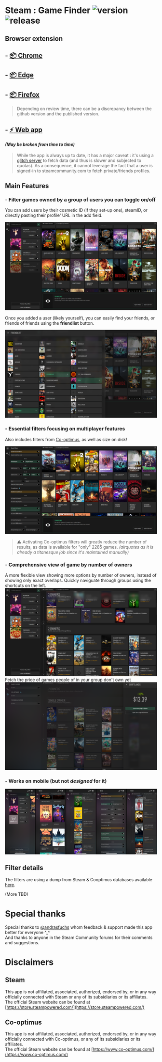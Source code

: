 # Steam : Game Finder ![version](https://img.shields.io/badge/dynamic/json?color=ed1e79&label=version&query=version&url=https://github.com/Nebukam/steam-game-finder/raw/main//package.json) ![release](https://img.shields.io/badge/license-MIT-black.svg)


## Browser extension

## - [:package: **Chrome**](https://chrome.google.com/webstore/detail/steam-game-finder/aagflcmpdhjkbgmbjmidndegeabadeip)
## - [:package: **Edge**](https://microsoftedge.microsoft.com/addons/detail/steam-game-finder/okpoofcmlpdkbogkmnlmpemgkfalebkp)
## - [:package: **Firefox**](https://addons.mozilla.org/en-US/firefox/addon/steam-game-finder/)

> Depending on review time, there can be a discrepancy between the github version and the published version.

## - [:zap: **Web app**](https://nebukam.github.io/steam-game-finder/pwa/) 
#### *(May be broken from time to time)*
> While the app is always up to date, it has a major caveat : it's using a [glitch server](https://glitch.com/edit/#!/steam-game-finder-server) to fetch data (and thus is slower and subjected to quotas). As a consequence, it cannot leverage the fact that a user is signed-in to steamcommunity.com to fetch private/friends profiles.

## Main Features
### - Filter games owned by a group of users you can toggle on/off
You can add users by their cosmetic ID (if they set-up one), steamID, or directly pasting their profile' URL in the add field.

![Landing page](https://github.com/Nebukam/steam-game-finder/raw/main/assets/screenshots/001.png)

Once you added a user (likely yourself), you can easily find your friends, or friends of friends using the **friendlist** button.  

![Friendlist view](https://github.com/Nebukam/steam-game-finder/raw/main/assets/screenshots/002.png)

### - Essential filters focusing on multiplayer features
Also includes filters from [Co-optimus](https://www.co-optimus.com/), as well as size on disk!

![Filter view](https://github.com/Nebukam/steam-game-finder/raw/main/assets/screenshots/003.png)
> :warning: Activating Co-optimus filters will greatly reduce the number of results, as data is available for "only" 2285 games. *(airquotes as it is already a titanesque job since it's maintained manually)*

### - Comprehensive view of game by number of owners
A more flexible view showing more options by number of owners, instead of showing only exact overlaps. Quickly naviguate through groups using the shortcuts on the left.
![Owner groups](https://github.com/Nebukam/steam-game-finder/raw/main/assets/screenshots/004.png)
Fetch the price of games people of in your group don't own yet
![Fetch price](https://github.com/Nebukam/steam-game-finder/raw/main/assets/screenshots/005.png)

### - Works on mobile (but not _designed_ for it)

![Mobile screenshots](https://github.com/Nebukam/steam-game-finder/raw/main/assets/screenshots/mobile.png)

## Filter details
The filters are using a dump from Steam & Cooptimus databases available [here](https://github.com/Nebukam/steam-db).


(More TBD)

# Special thanks
Special thanks to [@andrasfuchs](https://github.com/andrasfuchs) whom feedback & support made this app better for everyone ^_^  
And thanks to anyone in the Steam Community forums for their comments and suggestions.

# Disclaimers

## Steam

This app is not affiliated, associated, authorized, endorsed by, or in any way officially connected with Steam or any of its subsidiaries or its affiliates.  
The official Steam website can be found at [https://store.steampowered.com/](https://store.steampowered.com/)

## Co-optimus

This app is not affiliated, associated, authorized, endorsed by, or in any way officially connected with Co-optimus, or any of its subsidiaries or its affiliates.  
The official Steam website can be found at [https://www.co-optimus.com/](https://www.co-optimus.com/)
